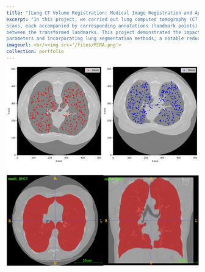 ```yaml
---
title: "[Lung CT Volume Registration: Medical Image Registration and Applications](https://github.com/Marshall-mk/MIRA)"
excerpt: "In this project, we carried out lung computed tomography (CT) image registration on a provided dataset utilizing both intensity-based and deep learning-based techniques. The training dataset comprised 4 pairs of volumetric
scans, each accompanied by corresponding annotations (landmark points). The effectiveness of the registration algorithms was initially assessed using the Target Registration Error (TRE), defined as the 3D Euclidean distance
between the transformed landmarks. This project demonstrated the impact of parameter optimization and segmentation masks in improving the accuracy of lung CT scan registration. By fine-tuning registration
parameters and incorporating lung segmentation methods, a notable reduction in the mean TRE was achieved. The final optimized model achieved a mean TRE of 1.44 mm with a mean STD TRE of 1.77 mm and mean execution time of 250 seconds across all cases. [Paper](/files/MIRA_FINAL_REPORT_MKH_FF.pdf)" 
imageurl: <br/><img src='/files/MIRA.png'>
collection: portfolio
---
```


<center><img src="/files/MIRA.png"></center>
